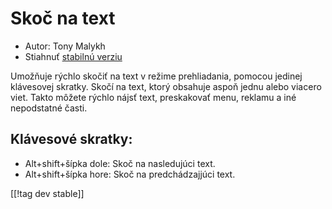 # Skoč na text #

* Autor: Tony Malykh
* Stiahnuť [stabilnú verziu][1]

Umožňuje rýchlo skočiť na text v režime prehliadania, pomocou jedinej
klávesovej skratky. Skočí na text, ktorý obsahuje aspoň jednu alebo viacero
viet. Takto môžete rýchlo nájsť text, preskakovať menu, reklamu a iné
nepodstatné časti.

## Klávesové skratky:
* Alt+shift+šípka dole: Skoč na nasledujúci text.
* Alt+shift+šípka hore: Skoč na predchádzajjúci text.

[[!tag dev stable]]

[1]: https://addons.nvda-project.org/files/get.php?file=textnav
